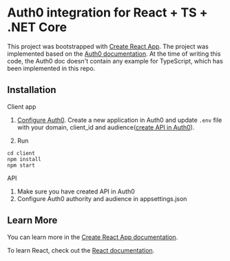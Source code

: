 # Auth0 integration for React + TS + .NET Core

This project was bootstrapped with [Create React App](https://github.com/facebook/create-react-app).
The project was implemented based on the [Auth0 documentation](https://auth0.com/docs/quickstart/spa/react). At the time of writing this code, the Auth0 doc doesn't contain any example for TypeScript, which has been implemented in this repo.

## Installation

Client app

1. [Configure Auth0](https://auth0.com/docs/quickstart/spa/react#configure-auth0). Create a new application in Auth0 and update `.env` file with your domain, client_id and audience([create API in Auth0](https://auth0.com/docs/getting-started/set-up-api)).

2. Run

```
cd client
npm install
npm start
```

API

1. Make sure you have created API in Auth0
2. Configure Auth0 authority and audience in appsettings.json

## Learn More

You can learn more in the [Create React App documentation](https://facebook.github.io/create-react-app/docs/getting-started).

To learn React, check out the [React documentation](https://reactjs.org/).

